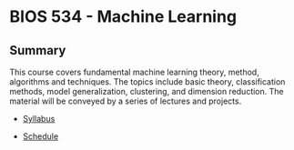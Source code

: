 # BIOS 534 - Machine Learning

## Summary

This course covers fundamental machine learning theory, method, algorithms and techniques. The topics include 
basic theory, classification methods, model generalization, clustering, and dimension reduction. The material 
will be conveyed by a series of lectures and projects.

* [Syllabus](https://github.com/steviep42/bios534_spring_2020/wiki/Syllabus)

* [Schedule](https://github.com/pittardsp/bios534_spring_2020/wiki/Schedule)
